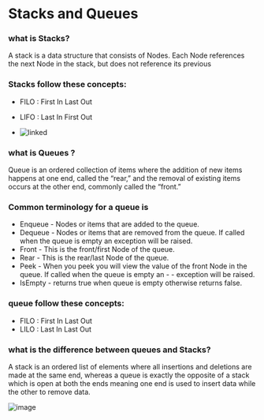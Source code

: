 # Stacks and Queues
### what is Stacks?
A stack is a data structure that consists of Nodes. Each Node references the next Node in the stack, but does not reference its previous 

### Stacks follow these concepts: 
- FILO : First In Last Out
- LIFO : Last In First Out

- ![linked](https://upload.wikimedia.org/wikipedia/commons/thumb/b/b4/Lifo_stack.png/350px-Lifo_stack.png)


 ### what is Queues ?
Queue is an ordered collection of items where the addition of new items happens at one end, called the “rear,” and the removal of existing items occurs at the other end, commonly called the “front.”

### Common terminology for a queue is

- Enqueue - Nodes or items that are added to the queue.
- Dequeue - Nodes or items that are removed from the queue. If called when the queue is empty an exception will be raised.
- Front - This is the front/first Node of the queue.
- Rear - This is the rear/last Node of the queue.
- Peek - When you peek you will view the value of the front Node in the queue. If called when the queue is empty an - - exception will be raised.
- IsEmpty - returns true when queue is empty otherwise returns false.
###  queue  follow these concepts: 
- FILO : First In Last Out
- LILO : Last In Last Out


### what is the difference between queues and Stacks?
A stack is an ordered list of elements where all insertions and deletions are made at the same end, whereas a queue is exactly the opposite of a stack which is open at both the ends meaning one end is used to insert data while the other to remove data. 

![image](https://www.tutorialandexample.com/wp-content/uploads/2020/05/Queue-in-DS-1.jpg)
